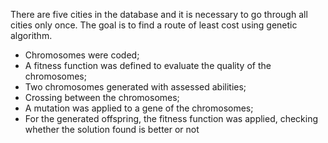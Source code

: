There are five cities in the database and it is necessary to go through all cities only once. The goal is to find a route of least cost using genetic algorithm.

- Chromosomes were coded;
- A fitness function was defined to evaluate the quality of the chromosomes;
- Two chromosomes generated with assessed abilities;
- Crossing between the chromosomes;
- A mutation was applied to a gene of the chromosomes;
- For the generated offspring, the fitness function was applied, checking whether the solution found is better or not
